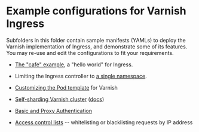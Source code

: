 # Example configurations for Varnish Ingress

Subfolders in this folder contain sample manifests (YAMLs) to deploy
the Varnish implementation of Ingress, and demonstrate some of its
features. You may re-use and edit the configurations to fit your
requirements.

* [The "cafe" example](/examples/hello), a "hello world" for Ingress.

* Limiting the Ingress controller to
  [a single namespace](/examples/namespace).

* [Customizing the Pod template](/examples/varnish_pod_template)
  for Varnish

* [Self-sharding Varnish cluster](/examples/self-sharding)
  ([docs](/docs/self-sharding.md))

* [Basic and Proxy Authentication](/examples/authentication)

* [Access control lists](/examples/acl) -- whitelisting or
  blacklisting requests by IP address
